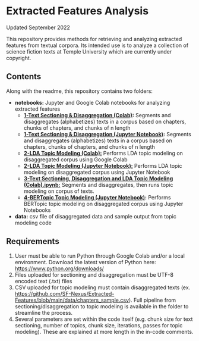 # Extracted Features Analysis

Updated September 2022

This repository provides methods for retrieving and analyzing extracted features from textual corpora. Its intended use is to analyze a collection of science fiction texts at Temple University which are currently under copyright. 

## Contents
Along with the readme, this repository contains two folders: 
- **notebooks:** Jupyter and Google Colab notebooks for analyzing extracted features
  - **[1-Text Sectioning & Disaggregation (Colab)](https://github.com/SF-Nexus/Extracted-Features/blob/main/notebooks/1-Text%20Sectioning%20%26%20Disaggregation%20(Colab).ipynb):** Segments and disaggregates (alphabetizes) texts in a corpus based on chapters, chunks of chapters, and chunks of n length
   - **[1-Text Sectioning & Disaggregation (Jupyter Notebook)](https://github.com/SF-Nexus/Extracted-Features/blob/main/notebooks/1-Text%20Sectioning%20%26%20Disaggregation%20(Colab).ipynb):** Segments and disaggregates (alphabetizes) texts in a corpus based on chapters, chunks of chapters, and chunks of n length
  - **[2-LDA Topic Modeling (Colab):](https://github.com/SF-Nexus/extracted-features/blob/main/notebooks/2-LDA%20Topic%20Modeling%20(Colab).ipynb)**  Performs LDA topic modeling on disaggregated corpus using Google Colab
  - **[2-LDA Topic Modeling (Jupyter Notebook):](https://github.com/SF-Nexus/extracted-features/blob/main/notebooks/2-LDA%20Topic%20Modeling%20(Jupyter%20Notebook).ipynb)**  Performs LDA topic modeling on disaggregated corpus using Jupyter Notebook
  - **[3-Text Sectioning, Disaggregation and LDA Topic Modeling (Colab).ipynb:](https://github.com/SF-Nexus/extracted-features/blob/main/notebooks/3-Text%20Sectioning%2C%20Disaggregation%20and%20LDA%20Topic%20Modeling%20(Colab).ipynb)** Segments and disaggregates, then runs topic modeling on corpus of texts. 
  - **[4-BERTopic Topic Modeling (Jupyter Notebook)](https://github.com/SF-Nexus/Extracted-Features/blob/main/notebooks/1-Text%20Sectioning%20%26%20Disaggregation%20(Colab).ipynb):** Performs BERTopic topic modeling on disaggregated corpus using Jupyter Notebooks
- **data:**  csv file of disaggregated data and sample output from topic modeling code

## Requirements
1. User must be able to run Python through Google Colab and/or a local environment. Download the latest version of Python here: https://www.python.org/downloads/ 
2. Files uploaded for sectioning and disaggregation must be UTF-8 encoded text (.txt) files 
3. CSV uploaded for topic modeling must contain disaggregated texts (ex. https://github.com/SF-Nexus/Extracted-Features/blob/main/data/chapters_sample.csv). Full pipeline from sectioning/disaggregation to topic modeling is available in the folder to streamline the process. 
4. Several parameters are set within the code itself (e.g. chunk size for text sectioning, number of topics, chunk size, iterations, passes for topic modeling). These are explained at more length in the in-code comments. 
